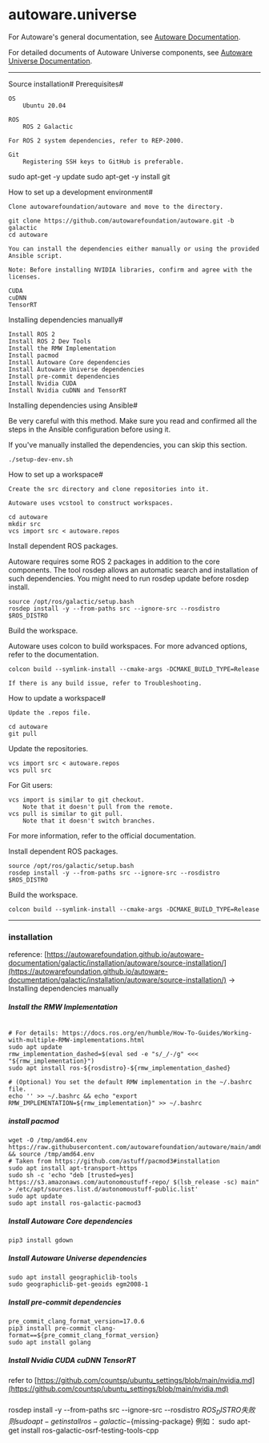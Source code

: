 # autoware.universe

For Autoware's general documentation, see [Autoware Documentation](https://autowarefoundation.github.io/autoware-documentation/).

For detailed documents of Autoware Universe components, see [Autoware Universe Documentation](https://autowarefoundation.github.io/autoware.universe/).

---
Source installation#
Prerequisites#

    OS
        Ubuntu 20.04

    ROS
        ROS 2 Galactic

    For ROS 2 system dependencies, refer to REP-2000.

    Git
        Registering SSH keys to GitHub is preferable.

sudo apt-get -y update
sudo apt-get -y install git

How to set up a development environment#

    Clone autowarefoundation/autoware and move to the directory.

    git clone https://github.com/autowarefoundation/autoware.git -b galactic
    cd autoware

    You can install the dependencies either manually or using the provided Ansible script.

    Note: Before installing NVIDIA libraries, confirm and agree with the licenses.

    CUDA
    cuDNN
    TensorRT

Installing dependencies manually#

    Install ROS 2
    Install ROS 2 Dev Tools
    Install the RMW Implementation
    Install pacmod
    Install Autoware Core dependencies
    Install Autoware Universe dependencies
    Install pre-commit dependencies
    Install Nvidia CUDA
    Install Nvidia cuDNN and TensorRT

Installing dependencies using Ansible#

Be very careful with this method. Make sure you read and confirmed all the steps in the Ansible configuration before using it.

If you've manually installed the dependencies, you can skip this section.
```
./setup-dev-env.sh
```
How to set up a workspace#

    Create the src directory and clone repositories into it.

    Autoware uses vcstool to construct workspaces.
```
cd autoware
mkdir src
vcs import src < autoware.repos
```
Install dependent ROS packages.

Autoware requires some ROS 2 packages in addition to the core components. The tool rosdep allows an automatic search and installation of such dependencies. You might need to run rosdep update before rosdep install.
```
source /opt/ros/galactic/setup.bash
rosdep install -y --from-paths src --ignore-src --rosdistro $ROS_DISTRO
```
Build the workspace.

Autoware uses colcon to build workspaces. For more advanced options, refer to the documentation.
```
colcon build --symlink-install --cmake-args -DCMAKE_BUILD_TYPE=Release
```
    If there is any build issue, refer to Troubleshooting.

How to update a workspace#

    Update the .repos file.
```
cd autoware
git pull
```
Update the repositories.
```
vcs import src < autoware.repos
vcs pull src
```
For Git users:

    vcs import is similar to git checkout.
        Note that it doesn't pull from the remote.
    vcs pull is similar to git pull.
        Note that it doesn't switch branches.

For more information, refer to the official documentation.

Install dependent ROS packages.

```
source /opt/ros/galactic/setup.bash
rosdep install -y --from-paths src --ignore-src --rosdistro $ROS_DISTRO
```

Build the workspace.
```
colcon build --symlink-install --cmake-args -DCMAKE_BUILD_TYPE=Release
```

---

### installation
reference: [https://autowarefoundation.github.io/autoware-documentation/galactic/installation/autoware/source-installation/](https://autowarefoundation.github.io/autoware-documentation/galactic/installation/autoware/source-installation/)
-> Installing dependencies manually

##### Install the RMW Implementation
```wget -O /tmp/amd64.env https://raw.githubusercontent.com/autowarefoundation/autoware/main/amd64.env && source /tmp/amd64.env

# For details: https://docs.ros.org/en/humble/How-To-Guides/Working-with-multiple-RMW-implementations.html
sudo apt update
rmw_implementation_dashed=$(eval sed -e "s/_/-/g" <<< "${rmw_implementation}")
sudo apt install ros-${rosdistro}-${rmw_implementation_dashed}

# (Optional) You set the default RMW implementation in the ~/.bashrc file.
echo '' >> ~/.bashrc && echo "export RMW_IMPLEMENTATION=${rmw_implementation}" >> ~/.bashrc
```
##### install pacmod
```
wget -O /tmp/amd64.env https://raw.githubusercontent.com/autowarefoundation/autoware/main/amd64.env && source /tmp/amd64.env
# Taken from https://github.com/astuff/pacmod3#installation
sudo apt install apt-transport-https
sudo sh -c 'echo "deb [trusted=yes] https://s3.amazonaws.com/autonomoustuff-repo/ $(lsb_release -sc) main" > /etc/apt/sources.list.d/autonomoustuff-public.list'
sudo apt update
sudo apt install ros-galactic-pacmod3
```
##### Install Autoware Core dependencies
```
pip3 install gdown
```
##### Install Autoware Universe dependencies
```
sudo apt install geographiclib-tools
sudo geographiclib-get-geoids egm2008-1
```
##### Install pre-commit dependencies
```
pre_commit_clang_format_version=17.0.6
pip3 install pre-commit clang-format==${pre_commit_clang_format_version}
sudo apt install golang
```
##### Install Nvidia CUDA cuDNN TensorRT
refer to [https://github.com/countsp/ubuntu_settings/blob/main/nvidia.md](https://github.com/countsp/ubuntu_settings/blob/main/nvidia.md)

##### 
rosdep install -y --from-paths src --ignore-src --rosdistro $ROS_DISTRO
失败
则sudo apt-get install ros-galactic-${missing-package}
例如：
sudo apt-get install ros-galactic-osrf-testing-tools-cpp

